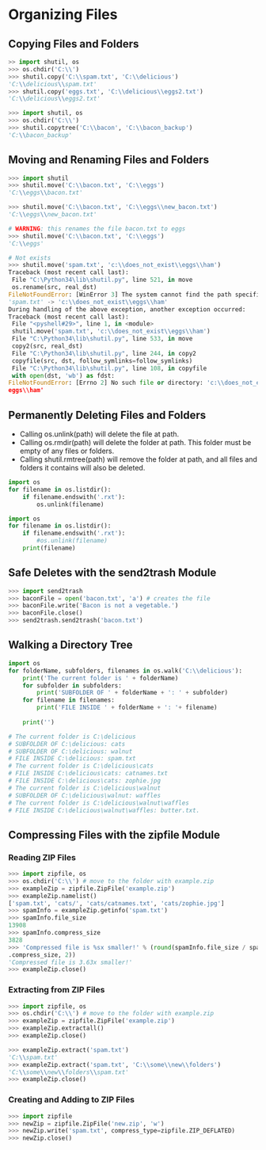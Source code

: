 # Organizing Files

## Copying Files and Folders

```python
>> import shutil, os
>>> os.chdir('C:\\')
>>> shutil.copy('C:\\spam.txt', 'C:\\delicious')
'C:\\delicious\\spam.txt'
>>> shutil.copy('eggs.txt', 'C:\\delicious\\eggs2.txt')
'C:\\delicious\\eggs2.txt'

>>> import shutil, os
>>> os.chdir('C:\\')
>>> shutil.copytree('C:\\bacon', 'C:\\bacon_backup')
'C:\\bacon_backup'
``` 

## Moving and Renaming Files and Folders

```python
>>> import shutil
>>> shutil.move('C:\\bacon.txt', 'C:\\eggs')
'C:\\eggs\\bacon.txt'

>>> shutil.move('C:\\bacon.txt', 'C:\\eggs\\new_bacon.txt')
'C:\\eggs\\new_bacon.txt'

# WARNING: this renames the file bacon.txt to eggs
>>> shutil.move('C:\\bacon.txt', 'C:\\eggs')
'C:\\eggs'

# Not exists
>>> shutil.move('spam.txt', 'c:\\does_not_exist\\eggs\\ham')
Traceback (most recent call last):
 File "C:\Python34\lib\shutil.py", line 521, in move
 os.rename(src, real_dst)
FileNotFoundError: [WinError 3] The system cannot find the path specified: 
'spam.txt' -> 'c:\\does_not_exist\\eggs\\ham'
During handling of the above exception, another exception occurred:
Traceback (most recent call last):
 File "<pyshell#29>", line 1, in <module>
 shutil.move('spam.txt', 'c:\\does_not_exist\\eggs\\ham')
 File "C:\Python34\lib\shutil.py", line 533, in move
 copy2(src, real_dst)
 File "C:\Python34\lib\shutil.py", line 244, in copy2
 copyfile(src, dst, follow_symlinks=follow_symlinks)
 File "C:\Python34\lib\shutil.py", line 108, in copyfile
 with open(dst, 'wb') as fdst:
FileNotFoundError: [Errno 2] No such file or directory: 'c:\\does_not_exist\\
eggs\\ham'
```

## Permanently Deleting Files and Folders

- Calling os.unlink(path) will delete the file at path.
- Calling os.rmdir(path) will delete the folder at path. This folder must be empty of any files or folders.
- Calling shutil.rmtree(path) will remove the folder at path, and all files and folders it contains will also be deleted.

```python
import os
for filename in os.listdir():
    if filename.endswith('.rxt'):
        os.unlink(filename)

import os
for filename in os.listdir():
    if filename.endswith('.rxt'):
        #os.unlink(filename)
    print(filename)
```

## Safe Deletes with the send2trash Module

```python
>>> import send2trash
>>> baconFile = open('bacon.txt', 'a') # creates the file
>>> baconFile.write('Bacon is not a vegetable.')
>>> baconFile.close()
>>> send2trash.send2trash('bacon.txt')
```

## Walking a Directory Tree

```python
import os
for folderName, subfolders, filenames in os.walk('C:\\delicious'):
    print('The current folder is ' + folderName)
    for subfolder in subfolders:
        print('SUBFOLDER OF ' + folderName + ': ' + subfolder)
    for filename in filenames:
        print('FILE INSIDE ' + folderName + ': '+ filename)
 
    print('')

# The current folder is C:\delicious
# SUBFOLDER OF C:\delicious: cats 
# SUBFOLDER OF C:\delicious: walnut
# FILE INSIDE C:\delicious: spam.txt
# The current folder is C:\delicious\cats
# FILE INSIDE C:\delicious\cats: catnames.txt
# FILE INSIDE C:\delicious\cats: zophie.jpg
# The current folder is C:\delicious\walnut
# SUBFOLDER OF C:\delicious\walnut: waffles
# The current folder is C:\delicious\walnut\waffles
# FILE INSIDE C:\delicious\walnut\waffles: butter.txt.
```

## Compressing Files with the zipfile Module

### Reading ZIP Files

```python
>>> import zipfile, os
>>> os.chdir('C:\\') # move to the folder with example.zip
>>> exampleZip = zipfile.ZipFile('example.zip')
>>> exampleZip.namelist()
['spam.txt', 'cats/', 'cats/catnames.txt', 'cats/zophie.jpg']
>>> spamInfo = exampleZip.getinfo('spam.txt')
>>> spamInfo.file_size
13908
>>> spamInfo.compress_size
3828
>>> 'Compressed file is %sx smaller!' % (round(spamInfo.file_size / spamInfo
.compress_size, 2))
'Compressed file is 3.63x smaller!'
>>> exampleZip.close()
```

### Extracting from ZIP Files

```python
>>> import zipfile, os
>>> os.chdir('C:\\') # move to the folder with example.zip
>>> exampleZip = zipfile.ZipFile('example.zip')
>>> exampleZip.extractall()
>>> exampleZip.close()

>>> exampleZip.extract('spam.txt')
'C:\\spam.txt'
>>> exampleZip.extract('spam.txt', 'C:\\some\\new\\folders')
'C:\\some\\new\\folders\\spam.txt'
>>> exampleZip.close()
```

### Creating and Adding to ZIP Files

```python
>>> import zipfile
>>> newZip = zipfile.ZipFile('new.zip', 'w')
>>> newZip.write('spam.txt', compress_type=zipfile.ZIP_DEFLATED)
>>> newZip.close()
```

